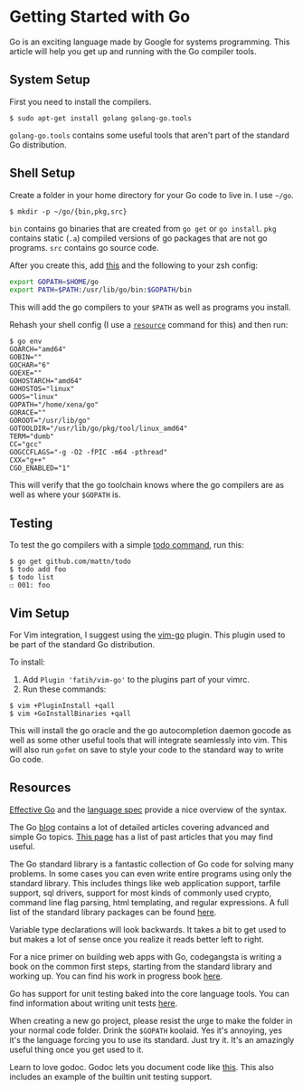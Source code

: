 Getting Started with Go
=======================

Go is an exciting language made by Google for systems programming. This article 
will help you get up and running with the Go compiler tools.

System Setup
------------

First you need to install the compilers.

```console
$ sudo apt-get install golang golang-go.tools
```

`golang-go.tools` contains some useful tools that aren't part of the standard 
Go distribution.

Shell Setup
-----------

Create a folder in your home directory for your Go code to live in. I use 
`~/go`.

```console
$ mkdir -p ~/go/{bin,pkg,src}
```

`bin` contains go binaries that are created from `go get` or `go install`. 
`pkg` contains static (`.a`) compiled versions of go packages that are not go 
programs. `src` contains go source code.

After you create this, add 
[this](https://github.com/Xe/dotfiles/blob/master/.zsh/go-completion.zsh) and 
the following to your zsh config:

```sh
export GOPATH=$HOME/go
export PATH=$PATH:/usr/lib/go/bin:$GOPATH/bin
```

This will add the go compilers to your `$PATH` as well as programs you install.

Rehash your shell config (I use 
a [`resource`](https://github.com/Xe/dotfiles/blob/master/.zsh/resource.zsh#L3) 
command for this) and then run:

```console
$ go env
GOARCH="amd64"
GOBIN=""
GOCHAR="6"
GOEXE=""
GOHOSTARCH="amd64"
GOHOSTOS="linux"
GOOS="linux"
GOPATH="/home/xena/go"
GORACE=""
GOROOT="/usr/lib/go"
GOTOOLDIR="/usr/lib/go/pkg/tool/linux_amd64"
TERM="dumb"
CC="gcc"
GOGCCFLAGS="-g -O2 -fPIC -m64 -pthread"
CXX="g++"
CGO_ENABLED="1"
```

This will verify that the go toolchain knows where the go compilers are as well 
as where your `$GOPATH` is.

Testing
-------

To test the go compilers with a simple 
[todo command](http://github.com/mattn/todo), run this:

```console
$ go get github.com/mattn/todo
$ todo add foo
$ todo list
☐ 001: foo
```

Vim Setup
---------

For Vim integration, I suggest using the 
[vim-go](https://github.com/fatih/vim-go) plugin. This plugin used to be part 
of the standard Go distribution.

To install:

1. Add `Plugin 'fatih/vim-go'` to the plugins part of your vimrc.
2. Run these commands:

```console
$ vim +PluginInstall +qall
$ vim +GoInstallBinaries +qall
```

This will install the go oracle and the go autocompletion daemon gocode as well 
as some other useful tools that will integrate seamlessly into vim. This will 
also run `gofmt` on save to style your code to the standard way to write Go 
code.

Resources
---------

[Effective Go](https://golang.org/doc/effective_go.html) and the
[language spec](https://golang.org/ref/spec) provide a nice overview of the 
syntax.

The Go [blog](http://blog.golang.org) contains a lot of detailed articles
covering advanced and simple Go topics. 
[This page](https://golang.org/doc/#articles) has a list of past articles that
you may find useful.

The Go standard library is a fantastic collection of Go code for solving many 
problems. In some cases you can even write entire programs using only the 
standard library. This includes things like web application support, tarfile 
support, sql drivers, support for most kinds of commonly used crypto, command 
line flag parsing, html templating, and regular expressions. A full list of 
the standard library packages can be found [here](http://godoc.org/-/go).

Variable type declarations will look backwards. It takes a bit to get used to
but makes a lot of sense once you realize it reads better left to right.

For a nice primer on building web apps with Go, codegangsta is writing a book 
on the common first steps, starting from the standard library and working up.
You can find his work in progress book 
[here](http://codegangsta.gitbooks.io/building-web-apps-with-go/).

Go has support for unit testing baked into the core language tools. You can 
find information about writing unit tests [here](http://golang.org/pkg/testing/).

When creating a new go project, please resist the urge to make the folder in your
normal code folder. Drink the `$GOPATH` koolaid. Yes it's annoying, yes it's the 
language forcing you to use its standard. Just try it. It's an amazingly useful
thing once you get used to it. 

Learn to love godoc. Godoc lets you document code like
[this](https://gist.github.com/Xe/b973e30d81280899955d). This also includes an 
example of the builtin unit testing support.

